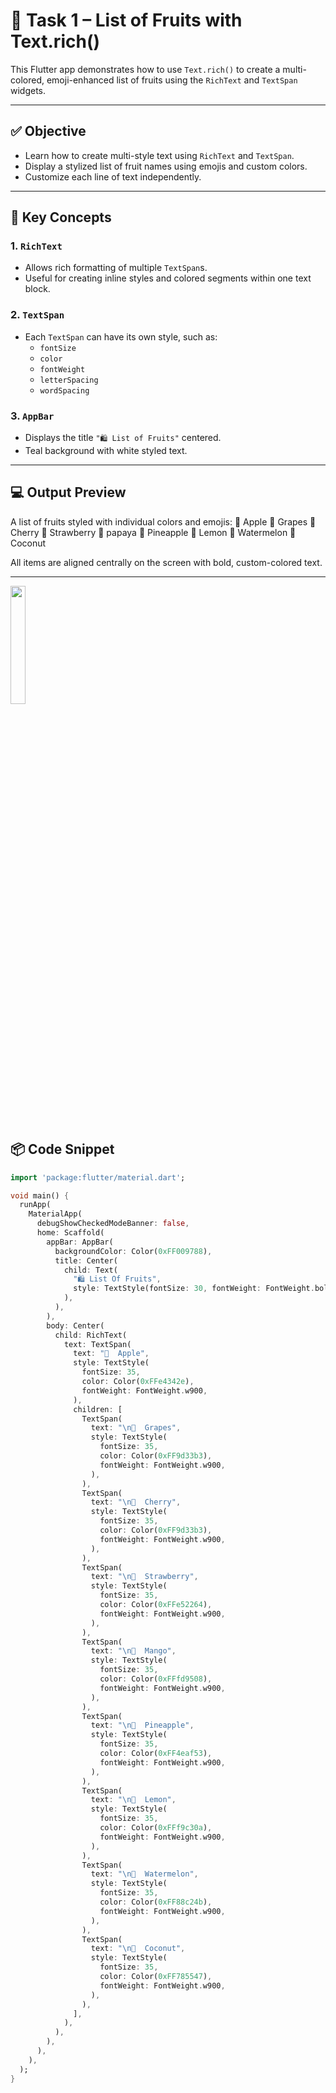 # 🍎 Task 1 – List of Fruits with Text.rich()

This Flutter app demonstrates how to use `Text.rich()` to create a multi-colored, emoji-enhanced list of fruits using the `RichText` and `TextSpan` widgets.

---

## ✅ Objective

- Learn how to create multi-style text using `RichText` and `TextSpan`.
- Display a stylized list of fruit names using emojis and custom colors.
- Customize each line of text independently.

---

## 🧠 Key Concepts

### 1. `RichText`
- Allows rich formatting of multiple `TextSpan`s.
- Useful for creating inline styles and colored segments within one text block.

### 2. `TextSpan`
- Each `TextSpan` can have its own style, such as:
  - `fontSize`
  - `color`
  - `fontWeight`
  - `letterSpacing`
  - `wordSpacing`

### 3. `AppBar`
- Displays the title `"🛍️ List of Fruits"` centered.
- Teal background with white styled text.

---

## 💻 Output Preview

A list of fruits styled with individual colors and emojis:
🍎 Apple
🍇 Grapes
🍒 Cherry
🍓 Strawberry
🍠 papaya
🍍 Pineapple
🍋 Lemon
🍉 Watermelon
🥥 Coconut


All items are aligned centrally on the screen with bold, custom-colored text.

---
  <img src="https://github.com/user-attachments/assets/4de98107-333d-49e1-83d3-a886568c3be5" width="22%">

## 📦 Code Snippet

```dart
import 'package:flutter/material.dart';

void main() {
  runApp(
    MaterialApp(
      debugShowCheckedModeBanner: false,
      home: Scaffold(
        appBar: AppBar(
          backgroundColor: Color(0xFF009788),
          title: Center(
            child: Text(
              "🛍️ List Of Fruits",
              style: TextStyle(fontSize: 30, fontWeight: FontWeight.bold),
            ),
          ),
        ),
        body: Center(
          child: RichText(
            text: TextSpan(
              text: "🍎  Apple",
              style: TextStyle(
                fontSize: 35,
                color: Color(0xFFe4342e),
                fontWeight: FontWeight.w900,
              ),
              children: [
                TextSpan(
                  text: "\n🍇  Grapes",
                  style: TextStyle(
                    fontSize: 35,
                    color: Color(0xFF9d33b3),
                    fontWeight: FontWeight.w900,
                  ),
                ),
                TextSpan(
                  text: "\n🍒  Cherry",
                  style: TextStyle(
                    fontSize: 35,
                    color: Color(0xFF9d33b3),
                    fontWeight: FontWeight.w900,
                  ),
                ),
                TextSpan(
                  text: "\n🍓  Strawberry",
                  style: TextStyle(
                    fontSize: 35,
                    color: Color(0xFFe52264),
                    fontWeight: FontWeight.w900,
                  ),
                ),
                TextSpan(
                  text: "\n🥭  Mango",
                  style: TextStyle(
                    fontSize: 35,
                    color: Color(0xFFfd9508),
                    fontWeight: FontWeight.w900,
                  ),
                ),
                TextSpan(
                  text: "\n🍍  Pineapple",
                  style: TextStyle(
                    fontSize: 35,
                    color: Color(0xFF4eaf53),
                    fontWeight: FontWeight.w900,
                  ),
                ),
                TextSpan(
                  text: "\n🍋  Lemon",
                  style: TextStyle(
                    fontSize: 35,
                    color: Color(0xFFf9c30a),
                    fontWeight: FontWeight.w900,
                  ),
                ),
                TextSpan(
                  text: "\n🍉  Watermelon",
                  style: TextStyle(
                    fontSize: 35,
                    color: Color(0xFF88c24b),
                    fontWeight: FontWeight.w900,
                  ),
                ),
                TextSpan(
                  text: "\n🥥  Coconut",
                  style: TextStyle(
                    fontSize: 35,
                    color: Color(0xFF785547),
                    fontWeight: FontWeight.w900,
                  ),
                ),
              ],
            ),
          ),
        ),
      ),
    ),
  );
}

